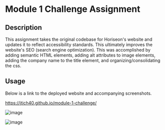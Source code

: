 # Module 1 Challenge Assignment

## Description

This assignment takes the original codebase for Horiseon's website and updates it to reflect accessibility standards. This ultimately improves the website's SEO (search engine optimization). This was accomplished by adding semantic HTML elements, adding alt attributes to image elements, adding the company name to the title element, and organizing/consolidating the css.

## Usage

Below is a link to the deployed website and accompanying screenshots.

https://jtich40.github.io/module-1-challenge/

![image](https://user-images.githubusercontent.com/116316302/206030610-17151992-b426-49b9-a4cb-714e6cc5913b.png)

![image](https://user-images.githubusercontent.com/116316302/206326424-e207334a-9902-419d-9117-c1ba663d8cca.png)
